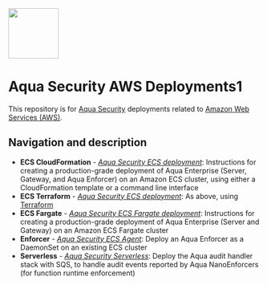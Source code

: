 <img src="https://avatars3.githubusercontent.com/u/12783832?s=200&v=4" height="100" width="100" />

# Aqua Security AWS Deployments1

This repository is for [Aqua Security](https://www.aquasec.com) deployments related to [Amazon Web Services (AWS)](https://aws.amazon.com/).

## Navigation and description

* **ECS CloudFormation** - [*Aqua Security ECS deployment*](https://github.com/aquasecurity/aqua-aws/tree/6.2/cloudformation/aqua-ecs-ec2): Instructions for creating a production-grade deployment of Aqua Enterprise (Server, Gateway, and Aqua Enforcer) on an Amazon ECS cluster, using either a CloudFormation template or a command line interface
* **ECS Terraform** - [*Aqua Security ECS deployment*](https://github.com/aquasecurity/aqua-aws/tree/6.2/terraform): As above, using [Terraform](https://www.terraform.io/)
* **ECS Fargate** - [*Aqua Security ECS Fargate deployment*](https://github.com/aquasecurity/aqua-aws/tree/6.2/cloudformation/aqua-ecs-fargate): Instructions for creating a production-grade deployment of Aqua Enterprise (Server and Gateway) on an Amazon ECS Fargate cluster
* **Enforcer** - [*Aqua Security ECS Agent*](https://github.com/aquasecurity/aqua-aws/tree/6.2/cloudformation/aqua-ecs-agent): Deploy an Aqua Enforcer as a DaemonSet on an existing ECS cluster
* **Serverless** - [*Aqua Security Serverless*](https://github.com/aquasecurity/aqua-aws/tree/6.2/cloudformation/aqua-lambda): Deploy the Aqua audit handler stack with SQS, to handle audit events reported by Aqua NanoEnforcers (for function runtime enforcement)


